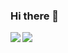 ### Hi there 👋

<img align="left" src="https://github-readme-stats.vercel.app/api?username=Jiannei&show_icons=true&line_height=24"/>
<img alian="right" src="https://github-readme-stats.vercel.app/api/top-langs?username=Jiannei&layout=compact&langs_count=8&card_width=286"/>

<!--
**Jiannei/Jiannei** is a ✨ _special_ ✨ repository because its `README.md` (this file) appears on your GitHub profile.

Here are some ideas to get you started:

- 🔭 I’m currently working on ...
- 🌱 I’m currently learning ...
- 👯 I’m looking to collaborate on ...
- 🤔 I’m looking for help with ...
- 💬 Ask me about ...
- 📫 How to reach me: ...
- 😄 Pronouns: ...
- ⚡ Fun fact: ...
-->
